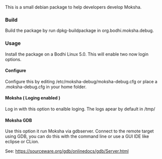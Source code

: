 This is a small debian package to help developers develop Moksha.

### Build

Build the package by run dpkg-buildpackage in org.bodhi.moksha.debug.

### Usage

Install the package on a Bodhi Linux 5.0. This will enable two now login options.

#### Configure

Configure this by editing /etc/moksha-debug/moksha-debug.cfg or place a .moksha-debug.cfg in your home folder.

#### Moksha ( Loging enabled )

Log in with this option to enalble loging. The logs apear by default in /tmp/

#### Moksha GDB

Use this option it run Moksha via gdbserver. Connect to the remote target using GDB, you can do this with the command line or use a GUI IDE like eclipse or CLion.

See: https://sourceware.org/gdb/onlinedocs/gdb/Server.html


